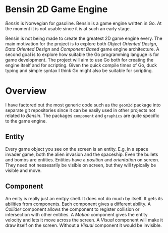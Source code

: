 # Bensin 2D Game Engine
*Bensin* is Norwegian for gasoline. Bensin is a game engine written in Go. At the moment it is not usable since it is at such an early stage.

Bensin is not being made to create the greatest 2D game engine every. The main motivation for the project is to explore both *Object Oriented Design*, *Data Oriented Design* and *Component Based* game engine architecture. A second goal is to explore how suitable the Go programming languge is for game development. The project will aim to use Go both for creating the engine itself and for scripting. Given the quick compile times of Go, duck typing and simple syntax I think Go might also be suitable for scripting.

# Overview
I have factored out the most generic code such as the `geom2d` package into separate git repositories since it can be easily used in other projects not related to *Bensin*. The packages `component` and `graphics` are quite specific to the game engine.

## Entity
Every game object you see on the screen is an entity. E.g. in a space invader game, both the alien invasion and the spaceship. Even the bullets and bombs are entities. Entities have a *position* and *orientation* on screen. They need not nessesarily be visible on screen, but they will typically be visible and move.

## Component
An enity is really just an emtpy shell. It does not do much by itself. It gets its abilities from components. Each component gives a different ability. A *Collider* component allows the component to register collision or intersection with other entities. A *Motion* component gives the entity velocity and lets it move across the screen. A *Visual* component will make it draw itself on the screen. Without a *Visual* component it would be invisible.